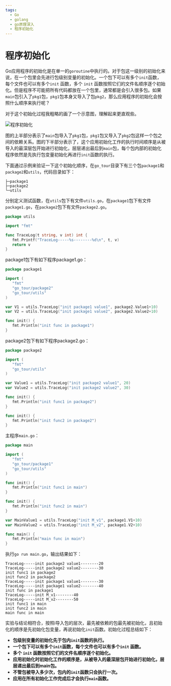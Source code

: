 ```yaml
---
tags:
  - Go
  - golang
  - go原理深入
  - 程序初始化
---
```


# 程序初始化

Go应用程序的初始化是在单一的`goroutine`中执行的。对于包这一级别的初始化来说，在一个包里会先进行包级别变量的初始化。一个包下可以有多个`init`函数，每个文件也可以有多个`init` 函数，多个 `init` 函数按照它们的文件名顺序逐个初始化。但是程序不可能把所有代码都放在一个包里，通常都是会引入很多包。如果`main`包引入了`pkg1`包，`pkg1`包本身又导入了包`pkg2`，那么应用程序的初始化会按照什么顺序来执行呢？

对于这个初始化过程我粗略的画了一个示意图，理解起来更直观些。

![程序初始化](https://golangstar.cn/assets/img/go语言系列/程序初始化/程序初始化.png)

图的上半部分表示了`main`包导入了`pkg1`包，`pkg1`包又导入了`pkg2`包这样一个包之间的依赖关系。图的下半部分表示了，这个应用初始化工作的执行时间顺序是从被导入的最深层包开始进行初始化，层层递出最后到`main`包，每个包内部的初始化程序依然是先执行包变量初始化再进行`init`函数的执行。

下面通过示例来验证一下这个初始化顺序，在`go_tour`目录下有三个包`package1`和`package2`和`utils`，代码目录如下：

```
├─package1
├─package2
└─utils
```

分别定义测试函数，在`utils`包下有文件`utils.go`，在`package1`包下有文件`package1.go`，在`package2`包下有文件`package2.go`。

```go
package utils

import "fmt"

func TraceLog(t string, v int) int {
   fmt.Printf("TraceLog-----%s--------%d\n", t, v)
   return v
}
```

package1包下有如下程序package1.go：

```go
package package1

import (
   "fmt"
   "go_tour/package2"
   "go_tour/utils"
)

var V1 = utils.TraceLog("init package1 value1", package2.Value1+10)
var V2 = utils.TraceLog("init package1 value2", package2.Value2+10)

func init() {
   fmt.Println("init func in package1")
}
```

package2包下有如下程序package2.go：

```go
package package2

import (
   "fmt"
   "go_tour/utils"
)

var Value1 = utils.TraceLog("init package2 value1", 20)
var Value2 = utils.TraceLog("init package2 value2", 30)

func init() {
   fmt.Println("init func1 in package2")
}

func init() {
   fmt.Println("init func2 in package2")
}
```

主程序`main.go`：

```go
package main

import (
   "fmt"
   "go_tour/package1"
   "go_tour/utils"
)

func init() {
   fmt.Println("init func1 in main")
}

func init() {
   fmt.Println("init func2 in main")
}

var MainValue1 = utils.TraceLog("init M_v1", package1.V1+10)
var MainValue2 = utils.TraceLog("init M_v2", package1.V2+10)

func main() {
   fmt.Println("main func in main")
}
```

执行`go run main.go`，输出结果如下：

```
TraceLog-----init package2 value1--------20
TraceLog-----init package2 value2--------30
init func1 in package2
init func2 in package2                     
TraceLog-----init package1 value1--------30
TraceLog-----init package1 value2--------40
init func in package1                      
TraceLog-----init M_v1--------40           
TraceLog-----init M_v2--------50           
init func1 in main                         
init func2 in main                         
main func in main   
``` 

实验与结论相符合，按照i导入包的层次，最先被依赖的包最先被初始化，且初始化的顺序是先初始化包变量，再说初始化`init`函数。初始化过程总结如下：

- **包级别变量的初始化先于包内`init`函数的执行。**
- **一个包下可以有多个`init`函数，每个文件也可以有多个`init` 函数。**
- **多个 `init` 函数按照它们的文件名顺序逐个初始化。**
- **应用初始化时初始化工作的顺序是，从被导入的最深层包开始进行初始化，层层递出最后到main包。**
- **不管包被导入多少次，包内的`init`函数只会执行一次。**
- **应用在所有初始化工作完成后才会执行`main`函数。**
